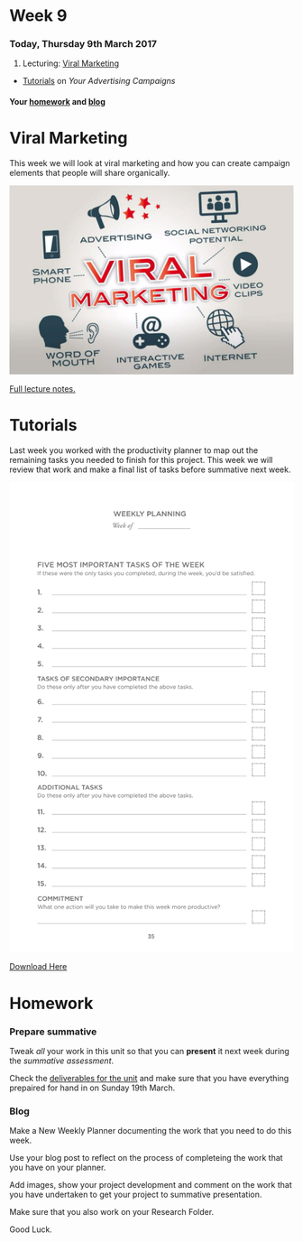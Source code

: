 # Week 9

### Today, Thursday 9th March 2017

1. Lecturing: [Viral Marketing](#viral-marketing)
* [Tutorials](#tutorials) on *Your Advertising Campaigns*

#### Your [homework](#homework) and [blog](#blog)

# Viral Marketing

This week we will look at viral marketing and how you can create campaign elements that people will share organically. 

![](https://github.com/RavensbourneWebMedia/Digital_Advertising/blob/master/sessions/09/Viral_Marketing_Image.jpg)

[Full lecture notes.](https://github.com/RavensbourneWebMedia/Digital_Advertising/blob/master/sessions/09/Digital_Advertising-viralmarketing.compressed.pdf)


# Tutorials

Last week you worked with the productivity planner to map out the remaining tasks you needed to finish for this project. This week we will review that work and make a final list of tasks before summative next week. 

![Productivity Planner](https://github.com/RavensbourneWebMedia/Digital_Advertising/blob/master/sessions/09/Weekly_Planner_Image.jpg)

[Download Here](https://github.com/RavensbourneWebMedia/Digital_Advertising/blob/master/sessions/08/Productivity%20Planner.pdf)

# Homework

### Prepare summative 

Tweak *all* your work in this unit so that you can **present** it next week during the *summative assessment*. 

Check the [deliverables for the unit](https://github.com/RavensbourneWebMedia/Digital_Advertising/tree/master/projects/union-hack) and make sure that you have everything prepaired for hand in on Sunday 19th March. 

### Blog

Make a New Weekly Planner documenting the work that you need to do this week. 

Use your blog post to reflect on the process of completeing the work that you have on your planner. 

Add images, show your project development and comment on the work that you have undertaken to get your project to summative presentation. 

Make sure that you also work on your Research Folder. 

Good Luck. 
